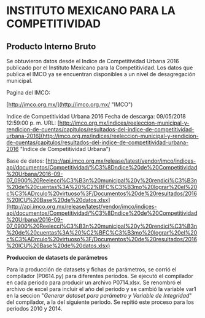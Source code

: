 # INSTITUTO MEXICANO PARA LA COMPETITIVIDAD
## Producto Interno Bruto

Se obtuvieron datos desde el Indice de Competitividad Urbana 2016 publicado por el Instituto Mexicano para la Competitividad. Los datos que publica el IMCO ya se encuentran disponibles a un nivel de desagregación municipal.

Pagina del IMCO: 

[http://imco.org.mx/](http://imco.org.mx/ "IMCO")

Indice de Competitividad Urbana 2016
Fecha de descarga: 09/05/2018  12:59:00 p. m.
URL: [http://imco.org.mx/indices/reeleccion-municipal-y-rendicion-de-cuentas/capitulos/resultados-del-indice-de-competitividad-urbana-2016](http://imco.org.mx/indices/reeleccion-municipal-y-rendicion-de-cuentas/capitulos/resultados-del-indice-de-competitividad-urbana-2016 "Indice de Competitividad Urbana")

Base de datos: [http://api.imco.org.mx/release/latest/vendor/imco/indices-api/documentos/Competitividad/%C3%8Dndice%20de%20Competitividad%20Urbana/2016-09-07_0900%20Reelecci%C3%B3n%20municipal%20y%20rendici%C3%B3n%20de%20cuentas%3A%20%C2%BFC%C3%B3mo%20lograr%20el%20c%C3%ADrculo%20virtuoso%3F/Documentos%20de%20resultados/2016%20ICU%20Base%20de%20datos.xlsx](http://api.imco.org.mx/release/latest/vendor/imco/indices-api/documentos/Competitividad/%C3%8Dndice%20de%20Competitividad%20Urbana/2016-09-07_0900%20Reelecci%C3%B3n%20municipal%20y%20rendici%C3%B3n%20de%20cuentas%3A%20%C2%BFC%C3%B3mo%20lograr%20el%20c%C3%ADrculo%20virtuoso%3F/Documentos%20de%20resultados/2016%20ICU%20Base%20de%20datos.xlsx)

**Produccion de datasets de parámetros**

Para la producción de datasets y fichas de parámetros, se corrió el compilador (P0614.py) para diferentes periodos. Se ejecutó el compilador en cada periodo para producir un archivo P0714.xlsx. Se renombró el archivo de excel para incluir el año del periodo y se cambió la variable var1 en la seccion "_Generar dataset para parámetro y Variable de Integridad_" del compilador, a la del siguiente periodo. Se repitió este proceso para los periodos 2010 y 2014.
